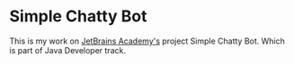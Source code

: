 # Simple Chatty Bot

This is my work on [JetBrains Academy's](https://www.jetbrains.com/academy/)
project Simple Chatty Bot. Which is part of Java Developer track.
